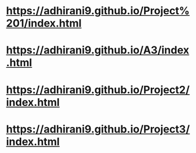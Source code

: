 # https://adhirani9.github.io/Project%201/index.html
# https://adhirani9.github.io/A3/index.html
# https://adhirani9.github.io/Project2/index.html
# https://adhirani9.github.io/Project3/index.html
